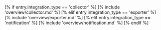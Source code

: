 [% if entry.integration_type == 'collector' %]
[% include 'overview/collector.md' %]
[% elif entry.integration_type == 'exporter' %]
[% include 'overview/exporter.md' %]
[% elif entry.integration_type == 'notification' %]
[% include 'overview/notification.md' %]
[% endif %]
